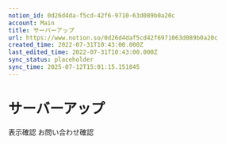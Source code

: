 ```yaml
---
notion_id: 0d26d4da-f5cd-42f6-9710-63d089b0a20c
account: Main
title: サーバーアップ
url: https://www.notion.so/0d26d4daf5cd42f6971063d089b0a20c
created_time: 2022-07-31T10:43:00.000Z
last_edited_time: 2022-07-31T10:43:00.000Z
sync_status: placeholder
sync_time: 2025-07-12T15:01:15.151845
---
```

# サーバーアップ

表示確認
お問い合わせ確認
